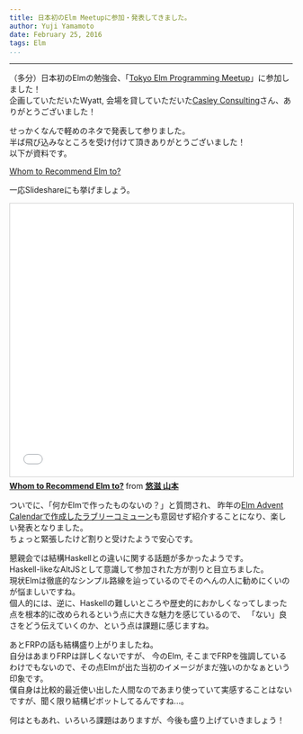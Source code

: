 ```yaml
---
title: 日本初のElm Meetupに参加・発表してきました。
author: Yuji Yamamoto
date: February 25, 2016
tags: Elm
...
```

---

（多分）日本初のElmの勉強会、「[Tokyo Elm Programming Meetup](http://www.meetup.com/Tokyo-Elm-Programming-Meetup/events/228097244/)」に参加しました！  
企画していただいたWyatt, 会場を貸していただいた[Casley Consulting](http://www.casleyconsulting.co.jp/)さん、ありがとうございました！

せっかくなんで軽めのネタで発表して参りました。  
半ば飛び込みなところを受け付けて頂きありがとうございました！  
以下が資料です。

[Whom to Recommend Elm to?](http://the.igreque.info/slides/2016-02-24-whom-to-recommend-elm-to.html)

一応Slideshareにも挙げましょう。

<iframe src="//www.slideshare.net/slideshow/embed_code/key/o12XpxTgMYqHF3" width="595" height="485" frameborder="0" marginwidth="0" marginheight="0" scrolling="no" style="border:1px solid #CCC; border-width:1px; margin-bottom:5px; max-width: 100%;" allowfullscreen> </iframe> <div style="margin-bottom:5px"> <strong> <a href="//www.slideshare.net/igrep/whom-to-recommend-elm-to" title="Whom to Recommend Elm to?" target="_blank">Whom to Recommend Elm to?</a> </strong> from <strong><a target="_blank" href="//www.slideshare.net/igrep">悠滋 山本</a></strong> </div>

ついでに、「何かElmで作ったものないの？」と質問され、
昨年の[Elm Advent Calendarで作成したラブリーコミューン](/posts/2015/3-lovely-commune.html)も意図せず紹介することになり、楽しい発表となりました。  
ちょっと緊張したけど割りと受けたようで安心です。

懇親会では結構Haskellとの違いに関する話題が多かったようです。  
Haskell-likeなAltJSとして意識して参加された方が割りと目立ちました。  
現状Elmは徹底的なシンプル路線を辿っているのでそのへんの人に勧めにくいのが悩ましいですね。  
個人的には、逆に、Haskellの難しいところや歴史的におかしくなってしまった点を根本的に改められるという点に大きな魅力を感じているので、
「ない」良さをどう伝えていくのか、という点は課題に感じますね。

あとFRPの話も結構盛り上がりましたね。  
自分はあまりFRPは詳しくないですが、
今のElm, そこまでFRPを強調しているわけでもないので、その点Elmが出た当初のイメージがまだ強いのかなぁという印象です。  
僕自身は比較的最近使い出した人間なのであまり使っていて実感することはないですが、聞く限り結構ピボットしてるんですね...。

何はともあれ、いろいろ課題はありますが、今後も盛り上げていきましょう！
